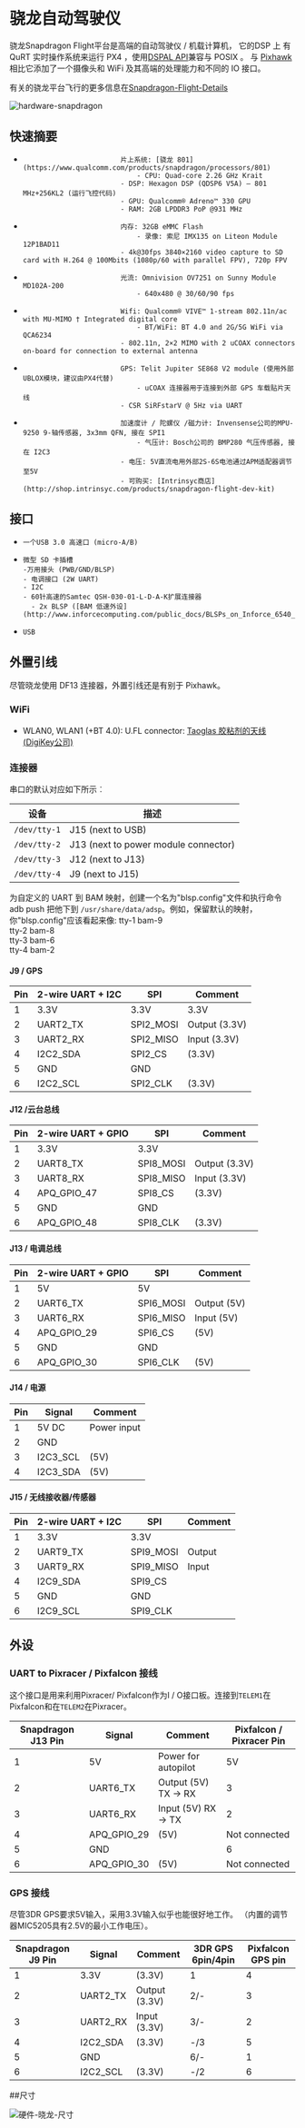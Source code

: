 # 骁龙自动驾驶仪

骁龙Snapdragon Flight平台是高端的自动驾驶仪 / 机载计算机， 它的DSP 上 有QuRT 实时操作系统来运行 PX4 ，使用[DSPAL API](https://github.com/ATLFlight/dspal)兼容与 POSIX   。  与  [Pixhawk](../5_Autopilot-Hardware/pixhawk.md) 相比它添加了一个摄像头和 WiFi 及其高端的处理能力和不同的 IO 接口。

有关的骁龙平台飞行的更多信息在[Snapdragon-Flight-Details](https://www.intrinsyc.com/qualcomm-snapdragon-flight-details/)

 ![hardware-snapdragon](../pictures/hardware\hardware-snapdragon.jpg)

## 快速摘要

-                             片上系统: [骁龙 801](https://www.qualcomm.com/products/snapdragon/processors/801)
                                  - CPU: Quad-core 2.26 GHz Krait
                              - DSP: Hexagon DSP (QDSP6 V5A) – 801 MHz+256KL2 (运行飞控代码)
                              - GPU: Qualcomm® Adreno™ 330 GPU
                              - RAM: 2GB LPDDR3 PoP @931 MHz
-                             内存: 32GB eMMC Flash
                                  - 录像: 索尼 IMX135 on Liteon Module 12P1BAD11
                              - 4k@30fps 3840×2160 video capture to SD card with H.264 @ 100Mbits (1080p/60 with parallel FPV), 720p FPV
-                             光流: Omnivision OV7251 on Sunny Module MD102A-200
                                  - 640x480 @ 30/60/90 fps
-                             Wifi: Qualcomm® VIVE™ 1-stream 802.11n/ac with MU-MIMO † Integrated digital core
                                  - BT/WiFi: BT 4.0 and 2G/5G WiFi via QCA6234
                              - 802.11n, 2×2 MIMO with 2 uCOAX connectors on-board for connection to external antenna
-                             GPS: Telit Jupiter SE868 V2 module (使用外部UBLOX模块，建议由PX4代替)
                                  - uCOAX 连接器用于连接到外部 GPS 车载贴片天线
                              - CSR SiRFstarV @ 5Hz via UART
-                             加速度计 / 陀螺仪 /磁力计: Invensense公司的MPU-9250 9-轴传感器, 3x3mm QFN, 接在 SPI1
                                  - 气压计: Bosch公司的 BMP280 气压传感器, 接在 I2C3
                              - 电压: 5V直流电用外部2S-6S电池通过APM适配器调节至5V
                              - 可购买: [Intrinsyc商店](http://shop.intrinsyc.com/products/snapdragon-flight-dev-kit)

## 接口

-     一个USB 3.0 高速口 (micro-A/B)
-     微型 SD 卡插槽
      -万用接头 (PWB/GND/BLSP)
      - 电调接口 (2W UART)
      - I2C
      - 60针高速的Samtec QSH-030-01-L-D-A-K扩展连接器
        - 2x BLSP ([BAM 低速外设](http://www.inforcecomputing.com/public_docs/BLSPs_on_Inforce_6540_6501_Snapdragon_805.pdf))
-     USB

## 外置引线

<aside class="warning">
尽管晓龙使用 DF13 连接器，外置引线还是有别于 Pixhawk。
</aside>

### WiFi

- WLAN0, WLAN1 (+BT 4.0): U.FL connector: [Taoglas 胶粘剂的天线  (DigiKey公司)](http://www.digikey.com/product-detail/en/FXP840.07.0055B/931-1222-ND/3877414)

### 连接器

串口的默认对应如下所示︰

| 设备           | 描述                          |
| ---------------- | ------------------------------------ |
| ```/dev/tty-1``` | J15 (next to USB)                    |
| ```/dev/tty-2``` | J13 (next to power module connector) |
| ```/dev/tty-3``` | J12 (next to J13)                    |
| ```/dev/tty-4``` | J9 (next to J15)                     |

为自定义的 UART 到 BAM 映射，创建一个名为"blsp.config"文件和执行命令adb push 把他下到 ```/usr/share/data/adsp```。例如，保留默认的映射，你"blsp.config"应该看起来像:
tty-1 bam-9  
tty-2 bam-8  
tty-3 bam-6  
tty-4 bam-2  

#### J9 / GPS

| Pin  | 2-wire UART + I2C | SPI       | Comment       |
| ---- | ----------------- | --------- | ------------- |
| 1    | 3.3V              | 3.3V      | 3.3V          |
| 2    | UART2_TX          | SPI2_MOSI | Output (3.3V) |
| 3    | UART2_RX          | SPI2_MISO | Input (3.3V)  |
| 4    | I2C2_SDA          | SPI2_CS   | (3.3V)        |
| 5    | GND               | GND       |               |
| 6    | I2C2_SCL          | SPI2_CLK  | (3.3V)        |

#### J12 /云台总线

| Pin  | 2-wire UART + GPIO | SPI       | Comment       |
| ---- | ------------------ | --------- | ------------- |
| 1    | 3.3V               | 3.3V      |               |
| 2    | UART8_TX           | SPI8_MOSI | Output (3.3V) |
| 3    | UART8_RX           | SPI8_MISO | Input (3.3V)  |
| 4    | APQ_GPIO_47        | SPI8_CS   | (3.3V)        |
| 5    | GND                | GND       |               |
| 6    | APQ_GPIO_48        | SPI8_CLK  | (3.3V)        |

#### J13 / 电调总线

| Pin  | 2-wire UART + GPIO | SPI       | Comment     |
| ---- | ------------------ | --------- | ----------- |
| 1    | 5V                 | 5V        |             |
| 2    | UART6_TX           | SPI6_MOSI | Output (5V) |
| 3    | UART6_RX           | SPI6_MISO | Input (5V)  |
| 4    | APQ_GPIO_29        | SPI6_CS   | (5V)        |
| 5    | GND                | GND       |             |
| 6    | APQ_GPIO_30        | SPI6_CLK  | (5V)        |

#### J14 / 电源

| Pin  | Signal   | Comment     |
| ---- | -------- | ----------- |
| 1    | 5V DC    | Power input |
| 2    | GND      |             |
| 3    | I2C3_SCL | (5V)        |
| 4    | I2C3_SDA | (5V)        |

#### J15 / 无线接收器/传感器

| Pin  | 2-wire UART + I2C | SPI       | Comment |
| ---- | ----------------- | --------- | ------- |
| 1    | 3.3V              | 3.3V      |         |
| 2    | UART9_TX          | SPI9_MOSI | Output  |
| 3    | UART9_RX          | SPI9_MISO | Input   |
| 4    | I2C9_SDA          | SPI9_CS   |         |
| 5    | GND               | GND       |         |
| 6    | I2C9_SCL          | SPI9_CLK  |         |

## 外设

### UART to Pixracer / Pixfalcon 接线

这个接口是用来利用Pixracer/ Pixfalcon作为I / O接口板。连接到`TELEM1`在 Pixfalcon和在`TELEM2`在Pixracer。

| Snapdragon J13 Pin | Signal      | Comment              | Pixfalcon / Pixracer Pin |
| ------------------ | ----------- | -------------------- | ------------------------ |
| 1                  | 5V          | Power for autopilot  | 5V                       |
| 2                  | UART6_TX    | Output (5V) TX -> RX | 3                        |
| 3                  | UART6_RX    | Input (5V) RX -> TX  | 2                        |
| 4                  | APQ_GPIO_29 | (5V)                 | Not connected            |
| 5                  | GND         |                      | 6                        |
| 6                  | APQ_GPIO_30 | (5V)                 | Not connected            |

### GPS 接线

尽管3DR GPS要求5V输入，采用3.3V输入似乎也能很好地工作。 （内置的调节器MIC5205具有2.5V的最小工作电压）。

| Snapdragon J9 Pin | Signal   | Comment       | 3DR GPS 6pin/4pin | Pixfalcon GPS pin |
| ----------------- | -------- | ------------- | ----------------- | ----------------- |
| 1                 | 3.3V     | (3.3V)        | 1                 | 4                 |
| 2                 | UART2_TX | Output (3.3V) | 2/-               | 3                 |
| 3                 | UART2_RX | Input (3.3V)  | 3/-               | 2                 |
| 4                 | I2C2_SDA | (3.3V)        | -/3               | 5                 |
| 5                 | GND      |               | 6/-               | 1                 |
| 6                 | I2C2_SCL | (3.3V)        | -/2               | 6                 |

##尺寸

 ![硬件-晓龙-尺寸](../pictures/hardware\hardware-snapdragon-dimensions.png)



